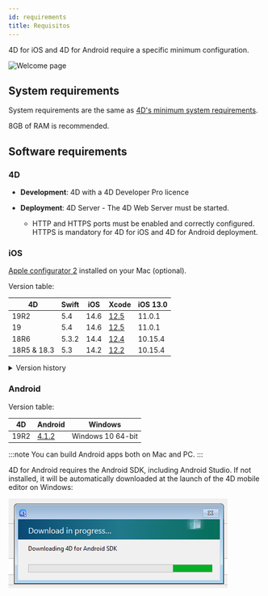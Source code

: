 ```yaml
---
id: requirements
title: Requisitos
---
```


4D for iOS and 4D for Android require a specific minimum configuration.

![Welcome page](welcome-page.png)


## System requirements

System requirements are the same as [4D's minimum system requirements](https://us.4d.com/product-download/Feature-Release).

8GB of RAM is recommended.


## Software requirements

### 4D

- **Development**: 4D with a 4D Developer Pro licence

- **Deployment**: 4D Server - The 4D Web Server must be started.
    - HTTP and HTTPS ports must be enabled and correctly configured. HTTPS is mandatory for 4D for iOS and 4D for Android deployment.


### iOS

[Apple configurator 2](https://itunes.apple.com/us/app/apple-configurator-2/id1037126344) installed on your Mac (optional).

Version table:

| 4D          | Swift | iOS  | Xcode                                                                                                         | iOS 13.0 |
| ----------- | ----- | ---- | ------------------------------------------------------------------------------------------------------------- | -------- |
| 19R2        | 5.4   | 14.6 | [12.5](https://developer.apple.com/services-account/download?path=/Developer_Tools/Xcode_12.5/Xcode_12.5.xip) | 11.0.1   |
| 19          | 5.4   | 14.6 | [12.5](https://developer.apple.com/services-account/download?path=/Developer_Tools/Xcode_12.5/Xcode_12.5.xip) | 11.0.1   |
| 18R6        | 5.3.2 | 14.4 | [12.4](https://developer.apple.com/services-account/download?path=/Developer_Tools/Xcode_12.4/Xcode_12.4.xip) | 10.15.4  |
| 18R5 & 18.3 | 5.3   | 14.2 | [12.2](https://developer.apple.com/services-account/download?path=/Developer_Tools/Xcode_12.2/Xcode_12.2.xip) | 10.15.4  |

<details><summary>Version history</summary>

| 4D   | Swift | iOS  | Xcode  | iOS 13.0 |
| ---- | ----- | ---- | ------ | -------- |
| 18R4 | 5.3   | 14.0 | 12.0   | 10.15.4  |
| 18R3 | 5.2.4 | 13.5 | 11.5   | 10.15.2  |
| 18.2 | 5.2   | 13.4 | 11.4   | 10.15.2  |
| 18.1 | 5.1.3 | 13.3 | 11.3.1 | 10.14.4  |
| 18R2 | 5.1.3 | 13.3 | 11.3.1 | 10.14.4  |
| 18   | 5.1   | 13.2 | 11.2   | 10.14.4  |
| 17R6 | 5.0   | 12.2 | 10.2.1 | 10.14.4  |
| 17R5 | 4.2.1 | 12.2 | 10.2   | 10.14.3  |
| 17R4 | 4.2.1 | 12   | 10.1   | 10.13.6  |
| 17R3 | 4.2   | 12   | 10.0   | 10.13.6  |
| 17R2 | 4.1.2 | 11.4 | 9.4    | 10.13.2  |
| 17R2 | 4.1   | 11.3 | 9.3.1  | 10.13.2  |
</details>

### Android

Version table:

| 4D   | Android                                               | Windows           |
| ---- | ----------------------------------------------------- | ----------------- |
| 19R2 | [4.1.2](https://developer.android.com/studio/archive) | Windows 10 64-bit |

:::note You can build Android apps both on Mac and PC. :::

4D for Android requires the Android SDK, including Android Studio. If not installed, it will be automatically downloaded at the launch of the 4D mobile editor on Windows:

![sdk](img/install-android.png)








